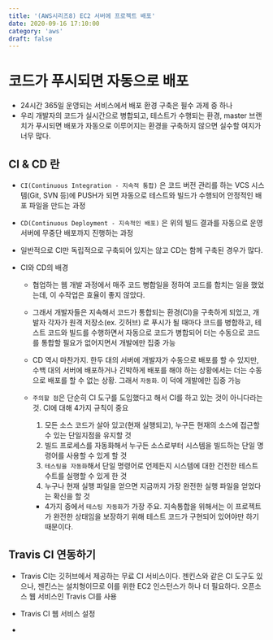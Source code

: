 ```yaml
---
title: '(AWS시리즈8) EC2 서버에 프로젝트 배포'
date: 2020-09-16 17:10:00
category: 'aws'
draft: false
---
```


# 코드가 푸시되면 자동으로 배포

- 24시간 365일 운영되는 서비스에서 배포 환경 구축은 필수 과제 중 하나
- 우리 개발자의 코드가 실시간으로 병합되고, 테스트가 수행되는 환경, master 브랜치가 푸시되면 배포가 자동으로 이루어지는 환경을 구축하지 않으면 실수할 여지가 너무 많다.

## CI & CD 란

- `CI(Continuous Integration - 지속적 통합)` 은 코드 버전 관리를 하는 VCS 시스템(Git, SVN 등)에 PUSH가 되면 자동으로 테스트와 빌드가 수행되어 안정적인 배포 파일을 만드는 과정
- `CD(Continuous Deployment - 지속적인 배포)` 은 위의 빌드 결과를 자동으로 운영 서버에 무중단 배포까지 진행하는 과정
- 일반적으로 CI만 독립적으로 구축되어 있지는 않고 CD는 함께 구축된 경우가 많다.
- CI와 CD의 배경

  - 협업하는 웹 개발 과정에서 매주 코드 병합일을 정하여 코드를 합치는 일을 했었는데, 이 수작업은 효율이 좋지 않았다.
  - 그래서 개발자들은 지속해서 코드가 통합되는 환경(CI)을 구축하게 되었고, 개발자 각자가 원격 저장소(ex. 깃허브) 로 푸시가 될 때마다 코드를 병합하고, 테스트 코드와 빌드를 수행하면서 자동으로 코드가 병합되어 더는 수동으로 코드를 통합할 필요가 없어지면서 개발에만 집중 가능
  - CD 역시 마찬가지. 한두 대의 서버에 개발자가 수동으로 배포를 할 수 있지만, 수백 대의 서버에 배포하거나 긴박하게 배포를 해야 하는 상황에서는 더는 수동으로 배포를 할 수 없는 상황. 그래서 `자동화`. 이 덕에 개발에만 집중 가능
  - `주의할 점`은 단순히 CI 도구를 도입했다고 해서 CI를 하고 있는 것이 아니다라는 것. CI에 대해 4가지 규칙이 중요

    1. 모든 소스 코드가 살아 있고(현재 실행되고), 누구든 현재의 소스에 접근할 수 있는 단일지점을 유지할 것
    2. 빌드 프로세스를 자동화해서 누구든 소스로부터 시스템을 빌드하는 단일 명령어를 사용할 수 있게 할 것
    3. `테스팅을 자동화`해서 단일 명령어로 언제든지 시스템에 대한 건전한 테스트 수트를 실행할 수 있게 한 것
    4. 누구나 현재 실행 파일을 얻으면 지금까지 가장 완전한 실행 파일을 얻었다는 확신을 할 것

    - 4가지 중에서 `테스팅 자동화`가 가장 주요. 지속통합을 위해서는 이 프로젝트가 완전한 상태임을 보장하기 위해 테스트 코드가 구현되어 있어야만 하기 때문이다.

## Travis CI 연동하기

- Travis CI는 깃허브에서 제공하는 무료 CI 서비스이다. 젠킨스와 같은 CI 도구도 있으나, 젠킨스는 설치형이므로 이를 위한 EC2 인스턴스가 하나 더 필요하다. 오픈소스 웹 서비스인 Travis CI를 사용

- Travis CI 웹 서비스 설정
-
